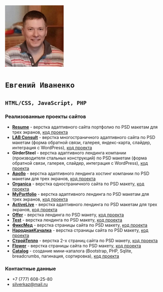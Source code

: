 ![Image alt](https://github.com/SilverKZ/Portfolio/raw/master/image/photo_min.jpg)
# `Евгений Иваненко`
## `HTML/CSS, JavaScript, PHP`
### Реализованные проекты сайтов
* [**Resume**](https://promositekz.000webhostapp.com/resume/) - верстка адаптивного сайта портфолио по PSD макетам для трех экранов, [код проекта](https://github.com/SilverKZ/Portfolio/tree/master/resume)
* [**LAB Consult**](https://promositekz.000webhostapp.com/lab/) - верстка многостраничного адаптивного сайта по PSD макетам (форма обратной связи, галерея, яндекс-карта, слайдер, интеграция с WordPress), [код проекта](https://github.com/SilverKZ/Portfolio/tree/master/lab)
* **GirderSteel** - верстка адаптивного лендинга компании (производителя стальных конструкций) по PSD макетам (форма обратной связи, галерея, слайдер, интеграция с WordPress), [код проекта](https://github.com/SilverKZ/Portfolio/tree/master/girder-steel)
* [**Apollo**](https://promositekz.000webhostapp.com/apollo/) - верстка адаптивного лендинга хостинг компании по PSD макетам для трех экранов, [код проекта](https://github.com/SilverKZ/Portfolio/tree/master/apollo)
* [**Organica**](https://promositekz.000webhostapp.com/organica/) - верстка одностраничного сайта по PSD макету, [код проекта](https://github.com/SilverKZ/Portfolio/tree/master/organica)
* [**MyPortfolio**](https://promositekz.000webhostapp.com/name/) - верстка адаптивного лендинга по PSD макетам для трех экранов, [код проекта](https://github.com/SilverKZ/Portfolio/tree/master/name)
* [**ActiveLive**](https://promositekz.000webhostapp.com/activelive/) - верстка адаптивного лендинга по PSD макетам для трех экранов, [код проекта](https://github.com/SilverKZ/Portfolio/tree/master/activelive)
* [**Offer**](https://promositekz.000webhostapp.com/offer/) - верстка лендинга по PSD макету, [код проекта](https://github.com/SilverKZ/Portfolio/tree/master/offer)
* [**Test**](https://promositekz.000webhostapp.com/test/) - верстка лендинга по PSD макету, [код проекта](https://github.com/SilverKZ/Portfolio/tree/master/test)
* [**ФиксМед**](https://promositekz.000webhostapp.com/med/) - верстка страницы сайта по PSD макету, [код проекта](https://github.com/SilverKZ/Portfolio/tree/master/med)
* [**НароднаяКачалка**](https://promositekz.000webhostapp.com/body/) - верстка страницы сайта по PSD макету, [код проекта](https://github.com/SilverKZ/Portfolio/tree/master/body)
* [**СтройТепло**](https://promositekz.000webhostapp.com/build/) - верстка 2-x страниц сайта по PSD макету, [код проекта](https://github.com/SilverKZ/Portfolio/tree/master/build)
* [**Flower**](https://promositekz.000webhostapp.com/flower/) - верстка страницы сайта по PSD макету, [код проекта](https://github.com/SilverKZ/Portfolio/tree/master/flower)
* [**Catalog**](http://silverkaz.zzz.com.ua/catalog/) - создание мини-каталога (Bootstrap, PHP, Sqlite, breadcrumbs, пагинация, сортировка), [код проекта](https://github.com/SilverKZ/Portfolio/tree/master/catalog)

### Контактные данные
* +7 (777) 608-25-80
* silverkaz@mail.ru

